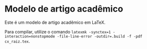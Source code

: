 # Modelo de artigo acadêmico

Este é um modelo de artigo acadêmico em LaTeX.

Para compilar, utilize o comando `latexmk -synctex=1 -interaction=nonstopmode -file-line-error -outdir=.build -f -pdf cx_raiz.tex`.
